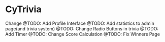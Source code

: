 # CyTrivia
Change
@TODO: Add Profile Interface
@TODO: Add statistics to admin page(and trivia system)
@TODO: Change Radio Buttons in trivia
@TODO: Add Timer
@TODO: Change Score Calculation
@TODO: Fix WInners Page